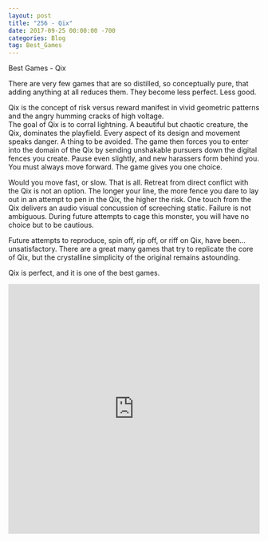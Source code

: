 ```yaml
---
layout: post
title: "256 - Qix"
date: 2017-09-25 00:00:00 -700
categories: Blog
tag: Best_Games
---
```


Best Games - Qix

There are very few games that are so distilled, so conceptually pure, that adding anything at all reduces them. They become less perfect. Less good.  

Qix is the concept of risk versus reward manifest in vivid geometric patterns and the angry humming cracks of high voltage.
   
The goal of Qix is to corral lightning. A beautiful but chaotic creature, the Qix, dominates the playfield. Every aspect of its design and movement speaks danger. A thing to be avoided. The game then forces you to enter into the domain of the Qix by sending unshakable pursuers down the digital fences you create. Pause even slightly, and new harassers form behind you. You must always move forward. The game gives you one choice. 

Would you move fast, or slow. That is all. Retreat from direct conflict with the Qix is not an option. The longer your line, the more fence you dare to lay out in an attempt to pen in the Qix, the higher the risk. One touch from the Qix delivers an audio visual concussion of screeching static. Failure is not ambiguous. During future attempts to cage this monster, you will have no choice but to be cautious.  

Future attempts to reproduce, spin off, rip off, or riff on Qix, have been… unsatisfactory. There are a great many games that try to replicate the core of Qix, but the crystalline simplicity of the original remains astounding.  

Qix is perfect, and it is one of the best games.

<iframe width="100%" height="500" src="https://www.youtube.com/embed/tQpKmnZgnBM" title="Qix (Arcade) - 60,036" frameborder="0" allow="accelerometer; autoplay; clipboard-write; encrypted-media; gyroscope; picture-in-picture; web-share" referrerpolicy="strict-origin-when-cross-origin" allowfullscreen></iframe>
